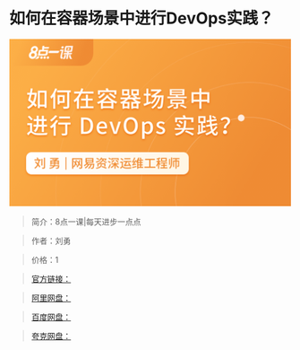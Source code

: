 # 如何在容器场景中进行DevOps实践？

![img](../../assets/CioPOWEU_p-AUkl2AAKu4M7PMPE427.png)

> 简介：8点一课|每天进步一点点

> 作者：刘勇

> 价格：1

> [官方链接：]()

> [阿里网盘：]()

> [百度网盘：]()

> [夸克网盘：]()
